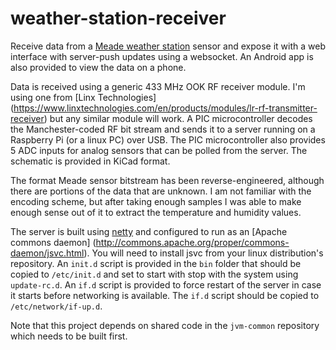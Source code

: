 weather-station-receiver
========================

Receive data from a [Meade weather station](http://www.meade.com/product_pages/weatherstations/weathertime/te256w.php)
sensor and expose it with a web interface with server-push updates using a websocket.
An Android app is also provided to view the data on a phone.

Data is received using a generic 433 MHz OOK RF receiver module.  I'm using one from [Linx Technologies]
(https://www.linxtechnologies.com/en/products/modules/lr-rf-transmitter-receiver) but any similar module will work.
A PIC microcontroller decodes the Manchester-coded RF bit stream and sends it to a server running on a Raspberry Pi 
(or a linux PC) over USB. The PIC microcontroller also provides 5 ADC inputs for analog sensors that can be 
polled from the server.  The schematic is provided in KiCad format.

The format Meade sensor bitstream has been reverse-engineered, although there are portions of the data
that are unknown. I am not familiar with the encoding scheme, but after taking enough samples I was
able to make enough sense out of it to extract the temperature and humidity values.

The server is built using [netty](http://netty.io/) and configured to run as an [Apache commons daemon]
(http://commons.apache.org/proper/commons-daemon/jsvc.html).  You will need to install jsvc from your linux 
distribution's repository.  An ```init.d``` script is provided in the ```bin``` folder that should be copied 
to ```/etc/init.d``` and set to start with stop with the system using ```update-rc.d```.  An ```if.d``` script 
is provided to force restart of the server in case it starts before networking is available.  The ```if.d``` 
script should be copied to ```/etc/network/if-up.d```.

Note that this project depends on shared code in the ```jvm-common``` repository which needs to be built first.